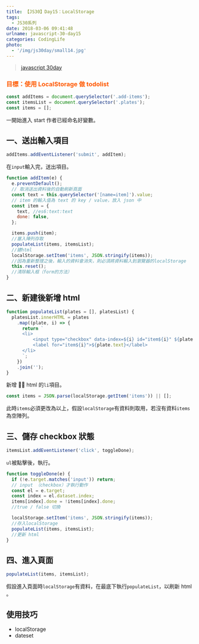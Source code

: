 ```yaml
---
title: 【JS30】Day15：LocalStorage
tags:
  - JS30系列
date: 2018-03-06 09:41:48
urlname: javascript-30-day15
categories: CodingLife
photo:
  - '/img/js30day/small14.jpg'
---
```


> [javascript 30day](https://javascript30.com/)

<!-- more -->

### <span style="color:#ff5900">目標：使用 LocalStorage 做 todolist</span>

```js
const addItems = document.querySelector('.add-items');
const itemsList = document.querySelector('.plates');
const items = [];
```

一開始進入 start 作者已經命名好變數。

## 一、送出輸入項目

```js
addItems.addEventListener('submit', addItem);
```

在`input`輸入完，送出項目。

```js
function addItem(e) {
  e.preventDefault();
  // 取消送出資料後的自動刷新頁面
  const text = this.querySelector('[name=item]').value;
  // item 的輸入值為 text 的 key / value，放入 json 中
  const item = {
    text, //es6:text:text
    done: false,
  };

  items.push(item);
  //塞入陣列存取
  populateList(items, itemsList);
  //建html
  localStorage.setItem('items', JSON.stringify(items));
  //因為重新整理之後，輸入的資料會消失，則必須將資料輸入到瀏覽器的localStorage
  this.reset();
  //清除輸入框（form的方法）
}
```

## 二、新建後新增 html

```js
function populateList(plates = [], platesList) {
  platesList.innerHTML = plates
    .map((plate, i) => {
      return `
      <li>
          <input type="checkbox" data-index=${i} id="item${i}" ${plate.done ? 'checked' : ''} />
          <label for="item${i}">${plate.text}</label>
      </li>
      `;
    })
    .join('');
}
```

新增  html 的`li`項目。

```js
const items = JSON.parse(localStorage.getItem('items')) || [];
```

此時`items`必須更改為以上，假設`localStorage`有資料則取用，若沒有資料`items`為空陣列。

## 三、儲存 checkbox 狀態

```js
itemsList.addEventListener('click', toggleDone);
```

`ul`被點擊後，執行。

```js
function toggleDone(e) {
  if (!e.target.matches('input')) return;
  // input （checkbox）才執行動作
  const el = e.target;
  const index = el.dataset.index;
  items[index].done = !items[index].done;
  //true / false 切換

  localStorage.setItem('items', JSON.stringify(items));
  //存入localStorage
  populateList(items, itemsList);
  //更新 html
}
```

## 四、進入頁面

```js
populateList(items, itemsList);
```

假設進入頁面時`localStorage`有資料，在最底下執行`populateList`，以刷新 html 。

## 使用技巧

- localStorage
- dateset

